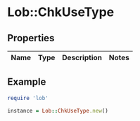 # Lob::ChkUseType

## Properties

| Name | Type | Description | Notes |
| ---- | ---- | ----------- | ----- |

## Example

```ruby
require 'lob'

instance = Lob::ChkUseType.new()
```

